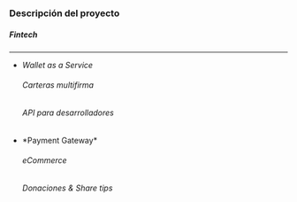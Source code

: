 ### Descripción del proyecto
##### Fintech
----------------
- *Wallet as a Service*
  ###### Carteras multifirma <!-- .element: class="fragment fade-in" data-fragment-index="1" -->
  ###### API para desarrolladores <!-- .element: class="fragment fade-in" data-fragment-index="2" -->
	
- <!-- .element: class="fragment fade-in" data-fragment-index="3" -->*Payment Gateway* <!-- .element: class="fragment fade-in" data-fragment-index="3" -->
  ###### eCommerce<!-- .element: class="fragment fade-in" data-fragment-index="4" -->
  ###### Donaciones <!-- .element: class="fragment fade-in" data-fragment-index="5" -->& *Share tips*<!-- .element: class="fragment fade-in" data-fragment-index="5" -->